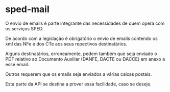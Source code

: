 # sped-mail

O envio de emails é parte integrante das necessidades de quem opera com os serviços SPED.

De acordo com a legislação é obrigatório o envio de emails contendo os xml das NFe e dos CTe aos seus repectivos destinatários.

Alguns destinatários, erroneamente, pedem também que seja enviado o PDF relativo ao Documento Auxiliar (DANFE, DACTE ou DACCE) em anexo a esse email.

Outros requerem que os emails seja enviados a várias caixas postais.

Esta parte da API se destina a prover essa facilidade, caso se deseje.

